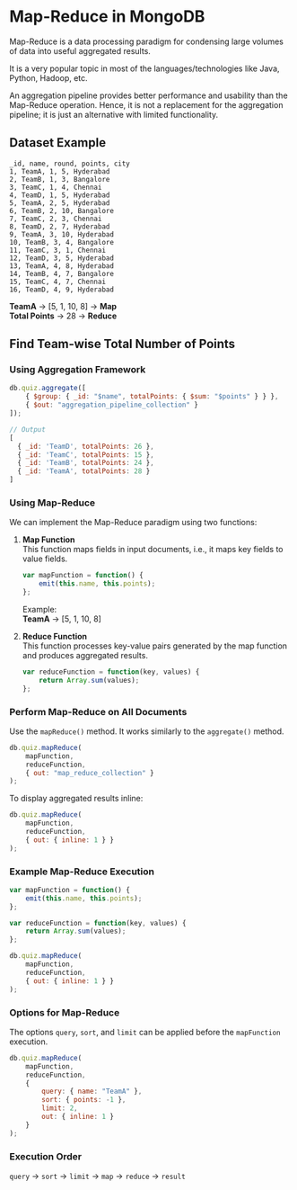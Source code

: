 
# Map-Reduce in MongoDB

Map-Reduce is a data processing paradigm for condensing large volumes of data into useful aggregated results.

It is a very popular topic in most of the languages/technologies like Java, Python, Hadoop, etc.

An aggregation pipeline provides better performance and usability than the Map-Reduce operation. Hence, it is not a replacement for the aggregation pipeline; it is just an alternative with limited functionality.

## Dataset Example
```text
_id, name, round, points, city  
1, TeamA, 1, 5, Hyderabad  
2, TeamB, 1, 3, Bangalore  
3, TeamC, 1, 4, Chennai  
4, TeamD, 1, 5, Hyderabad  
5, TeamA, 2, 5, Hyderabad  
6, TeamB, 2, 10, Bangalore  
7, TeamC, 2, 3, Chennai  
8, TeamD, 2, 7, Hyderabad  
9, TeamA, 3, 10, Hyderabad  
10, TeamB, 3, 4, Bangalore  
11, TeamC, 3, 1, Chennai  
12, TeamD, 3, 5, Hyderabad  
13, TeamA, 4, 8, Hyderabad  
14, TeamB, 4, 7, Bangalore  
15, TeamC, 4, 7, Chennai  
16, TeamD, 4, 9, Hyderabad  
```

**TeamA** → [5, 1, 10, 8] → **Map**  
**Total Points** → 28 → **Reduce**

## Find Team-wise Total Number of Points

### Using Aggregation Framework
```javascript
db.quiz.aggregate([
    { $group: { _id: "$name", totalPoints: { $sum: "$points" } } },
    { $out: "aggregation_pipeline_collection" }
]);

// Output
[
  { _id: 'TeamD', totalPoints: 26 },
  { _id: 'TeamC', totalPoints: 15 },
  { _id: 'TeamB', totalPoints: 24 },
  { _id: 'TeamA', totalPoints: 28 }
]
```

### Using Map-Reduce
We can implement the Map-Reduce paradigm using two functions:
1. **Map Function**  
   This function maps fields in input documents, i.e., it maps key fields to value fields.

   ```javascript
   var mapFunction = function() {
       emit(this.name, this.points);
   };
   ```
   Example:  
   **TeamA** → [5, 1, 10, 8]

2. **Reduce Function**  
   This function processes key-value pairs generated by the map function and produces aggregated results.

   ```javascript
   var reduceFunction = function(key, values) {
       return Array.sum(values);
   };
   ```

### Perform Map-Reduce on All Documents
Use the `mapReduce()` method. It works similarly to the `aggregate()` method.

```javascript
db.quiz.mapReduce(
    mapFunction, 
    reduceFunction, 
    { out: "map_reduce_collection" }
);
```

To display aggregated results inline:
```javascript
db.quiz.mapReduce(
    mapFunction,
    reduceFunction,
    { out: { inline: 1 } }
);
```

### Example Map-Reduce Execution
```javascript
var mapFunction = function() {
    emit(this.name, this.points); 
};

var reduceFunction = function(key, values) {
    return Array.sum(values);
};

db.quiz.mapReduce(
    mapFunction,
    reduceFunction,
    { out: { inline: 1 } }
);
```

### Options for Map-Reduce
The options `query`, `sort`, and `limit` can be applied before the `mapFunction` execution.

```javascript
db.quiz.mapReduce(
    mapFunction,
    reduceFunction,
    { 
        query: { name: "TeamA" },
        sort: { points: -1 },
        limit: 2,
        out: { inline: 1 }
    }
);
```

### Execution Order
`query` → `sort` → `limit` → `map` → `reduce` → `result`
